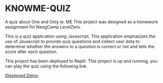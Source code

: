 # KNOWME-QUIZ
A quiz about One and Only ie. ME This project was designed as a homework assignment for NeogCamp LevelZero.

This is a quiz application using Javascript. This application emphasizes the use of Javascript to provide quiz questions and collect user data to determine whether the answers 
to a question is correct or not and tells the score after each question.

This project has been deployed to Replit. This project is up and running, you can play the quiz using the following link.

[IDeployed Demo](https://replit.com/@SwapnilBansal/endGame?embed=1&output=1#index.js)
